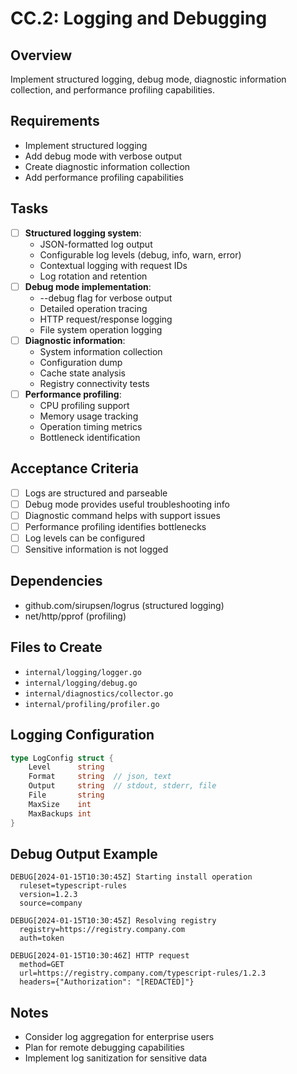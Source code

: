 # CC.2: Logging and Debugging

## Overview
Implement structured logging, debug mode, diagnostic information collection, and performance profiling capabilities.

## Requirements
- Implement structured logging
- Add debug mode with verbose output
- Create diagnostic information collection
- Add performance profiling capabilities

## Tasks
- [ ] **Structured logging system**:
  - JSON-formatted log output
  - Configurable log levels (debug, info, warn, error)
  - Contextual logging with request IDs
  - Log rotation and retention
- [ ] **Debug mode implementation**:
  - --debug flag for verbose output
  - Detailed operation tracing
  - HTTP request/response logging
  - File system operation logging
- [ ] **Diagnostic information**:
  - System information collection
  - Configuration dump
  - Cache state analysis
  - Registry connectivity tests
- [ ] **Performance profiling**:
  - CPU profiling support
  - Memory usage tracking
  - Operation timing metrics
  - Bottleneck identification

## Acceptance Criteria
- [ ] Logs are structured and parseable
- [ ] Debug mode provides useful troubleshooting info
- [ ] Diagnostic command helps with support issues
- [ ] Performance profiling identifies bottlenecks
- [ ] Log levels can be configured
- [ ] Sensitive information is not logged

## Dependencies
- github.com/sirupsen/logrus (structured logging)
- net/http/pprof (profiling)

## Files to Create
- `internal/logging/logger.go`
- `internal/logging/debug.go`
- `internal/diagnostics/collector.go`
- `internal/profiling/profiler.go`

## Logging Configuration
```go
type LogConfig struct {
    Level      string
    Format     string  // json, text
    Output     string  // stdout, stderr, file
    File       string
    MaxSize    int
    MaxBackups int
}
```

## Debug Output Example
```
DEBUG[2024-01-15T10:30:45Z] Starting install operation
  ruleset=typescript-rules
  version=1.2.3
  source=company

DEBUG[2024-01-15T10:30:45Z] Resolving registry
  registry=https://registry.company.com
  auth=token

DEBUG[2024-01-15T10:30:46Z] HTTP request
  method=GET
  url=https://registry.company.com/typescript-rules/1.2.3
  headers={"Authorization": "[REDACTED]"}
```

## Notes
- Consider log aggregation for enterprise users
- Plan for remote debugging capabilities
- Implement log sanitization for sensitive data